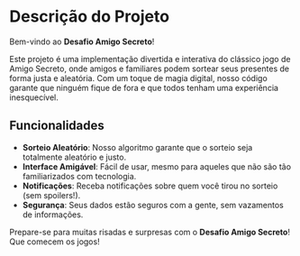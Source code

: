 # Descrição do Projeto

Bem-vindo ao **Desafio Amigo Secreto**! 

Este projeto é uma implementação divertida e interativa do clássico jogo de Amigo Secreto, onde amigos e familiares podem sortear seus presentes de forma justa e aleatória. Com um toque de magia digital, nosso código garante que ninguém fique de fora e que todos tenham uma experiência inesquecível.

## Funcionalidades

- **Sorteio Aleatório**: Nosso algoritmo garante que o sorteio seja totalmente aleatório e justo.
- **Interface Amigável**: Fácil de usar, mesmo para aqueles que não são tão familiarizados com tecnologia.
- **Notificações**: Receba notificações sobre quem você tirou no sorteio (sem spoilers!).
- **Segurança**: Seus dados estão seguros com a gente, sem vazamentos de informações.

Prepare-se para muitas risadas e surpresas com o **Desafio Amigo Secreto**! Que comecem os jogos! 
